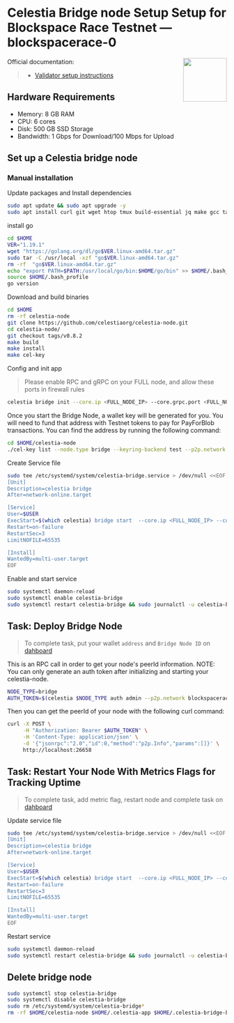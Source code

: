 <div>
<h1 align="left" style="display: flex;"> Celestia Bridge node Setup Setup for Blockspace Race Testnet — blockspacerace-0</h1>
<img src="https://avatars.githubusercontent.com/u/54859940?s=200&v=4"  style="float: right;" width="100" height="100"></img>
</div>

Official documentation:
>- [Validator setup instructions](https://docs.celestia.org/nodes/bridge-node/)


## Hardware Requirements
 - Memory: 8 GB RAM
 - CPU: 6 cores
 - Disk: 500 GB SSD Storage
 - Bandwidth: 1 Gbps for Download/100 Mbps for Upload

## Set up a Celestia bridge node 
### Manual installation

Update packages and Install dependencies

```bash
sudo apt update && sudo apt upgrade -y
sudo apt install curl git wget htop tmux build-essential jq make gcc tar clang pkg-config libssl-dev ncdu -y 
```

install go

```bash
cd $HOME
VER="1.19.1"
wget "https://golang.org/dl/go$VER.linux-amd64.tar.gz"
sudo tar -C /usr/local -xzf "go$VER.linux-amd64.tar.gz"
rm -rf  "go$VER.linux-amd64.tar.gz"
echo "export PATH=$PATH:/usr/local/go/bin:$HOME/go/bin" >> $HOME/.bash_profile
source $HOME/.bash_profile
go version
```

Download and build binaries

```bash
cd $HOME 
rm -rf celestia-node 
git clone https://github.com/celestiaorg/celestia-node.git 
cd celestia-node/ 
git checkout tags/v0.8.2 
make build 
make install 
make cel-key 
```

Config and init app
>Please enable RPC and gRPC on your FULL node, and allow these ports in firewall rules

```bash
celestia bridge init --core.ip <FULL_NODE_IP> --core.grpc.port <FULL_NODE_GRPC_PORT> --core.rpc.port <FULL_NODE_RPC_PORT> --p2p.network blockspacerace
```

Once you start the Bridge Node, a wallet key will be generated for you. You will need to fund that address with Testnet tokens to pay for PayForBlob transactions. You can find the address by running the following command:

~~~bash
cd $HOME/celestia-node
./cel-key list --node.type bridge --keyring-backend test --p2p.network blockspacerace
~~~

Create Service file

```bash
sudo tee /etc/systemd/system/celestia-bridge.service > /dev/null <<EOF
[Unit]
Description=celestia bridge
After=network-online.target

[Service]
User=$USER
ExecStart=$(which celestia) bridge start  --core.ip <FULL_NODE_IP> --core.grpc.port <FULL_NODE_GRPC_PORT> --core.rpc.port <FULL_NODE_RPC_PORT> --keyring.accname my_celes_key --p2p.network blockspacerace
Restart=on-failure
RestartSec=3
LimitNOFILE=65535

[Install]
WantedBy=multi-user.target
EOF
```

Enable and start service

```bash
sudo systemctl daemon-reload
sudo systemctl enable celestia-bridge
sudo systemctl restart celestia-bridge && sudo journalctl -u celestia-bridge -f
```
## Task: Deploy Bridge Node
>To complete task, put your wallet `address` and `Bridge Node ID` on [dahboard](https://celestia.knack.com/theblockspacerace)

This is an RPC call in order to get your node's peerId information. NOTE: You can only generate an auth token after initializing and starting your celestia-node.

~~~bash
NODE_TYPE=bridge
AUTH_TOKEN=$(celestia $NODE_TYPE auth admin --p2p.network blockspacerace)
~~~

Then you can get the peerId of your node with the following curl command:

~~~bash
curl -X POST \
     -H "Authorization: Bearer $AUTH_TOKEN" \
     -H 'Content-Type: application/json' \
     -d '{"jsonrpc":"2.0","id":0,"method":"p2p.Info","params":[]}' \
     http://localhost:26658
~~~

## Task: Restart Your Node With Metrics Flags for Tracking Uptime
>To complete task, add metric flag, restart node and complete task on [dahboard](https://celestia.knack.com/theblockspacerace)

Update service file

```bash
sudo tee /etc/systemd/system/celestia-bridge.service > /dev/null <<EOF
[Unit]
Description=celestia bridge
After=network-online.target

[Service]
User=$USER
ExecStart=$(which celestia) bridge start  --core.ip <FULL_NODE_IP> --core.grpc.port <FULL_NODE_GRPC_PORT> --core.rpc.port <FULL_NODE_RPC_PORT> --keyring.accname my_celes_key --p2p.network blockspacerace --metrics.tls=false --metrics --metrics.endpoint otel.celestia.tools:4318
Restart=on-failure
RestartSec=3
LimitNOFILE=65535

[Install]
WantedBy=multi-user.target
EOF
```

Restart service

```bash
sudo systemctl daemon-reload
sudo systemctl restart celestia-bridge && sudo journalctl -u celestia-bridge -f
```

## Delete bridge node

~~~bash
sudo systemctl stop celestia-bridge
sudo systemctl disable celestia-bridge
sudo rm /etc/systemd/system/celestia-bridge*
rm -rf $HOME/celestia-node $HOME/.celestia-app $HOME/.celestia-bridge-blockspacerace-0
~~~
